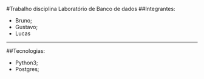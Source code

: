 #Trabalho disciplina Laboratório de Banco de dados
##Integrantes:
- Bruno;
- Gustavo;
- Lucas
---
##Tecnologias:
- Python3;
- Postgres;